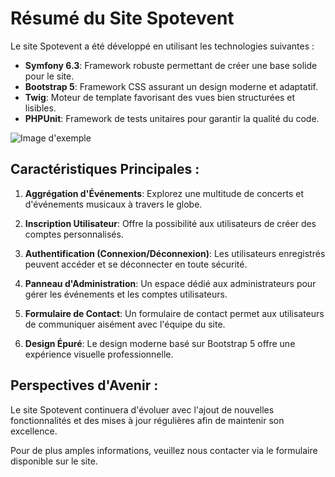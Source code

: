 # Résumé du Site Spotevent

Le site Spotevent a été développé en utilisant les technologies suivantes :

- **Symfony 6.3**: Framework robuste permettant de créer une base solide pour le site.
- **Bootstrap 5**: Framework CSS assurant un design moderne et adaptatif.
- **Twig**: Moteur de template favorisant des vues bien structurées et lisibles.
- **PHPUnit**: Framework de tests unitaires pour garantir la qualité du code.

![Image d'exemple](https://i.goopics.net/2owj54.png)

## Caractéristiques Principales :

1. **Aggrégation d'Événements**: Explorez une multitude de concerts et d'événements musicaux à travers le globe.

2. **Inscription Utilisateur**: Offre la possibilité aux utilisateurs de créer des comptes personnalisés.

3. **Authentification (Connexion/Déconnexion)**: Les utilisateurs enregistrés peuvent accéder et se déconnecter en toute sécurité.

4. **Panneau d'Administration**: Un espace dédié aux administrateurs pour gérer les événements et les comptes utilisateurs.

5. **Formulaire de Contact**: Un formulaire de contact permet aux utilisateurs de communiquer aisément avec l'équipe du site.

6. **Design Épuré**: Le design moderne basé sur Bootstrap 5 offre une expérience visuelle professionnelle.

## Perspectives d'Avenir :

Le site Spotevent continuera d'évoluer avec l'ajout de nouvelles fonctionnalités et des mises à jour régulières afin de maintenir son excellence.

Pour de plus amples informations, veuillez nous contacter via le formulaire disponible sur le site.
